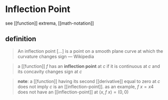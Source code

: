 # Inflection Point

see [[function]] extrema, [[math-notation]]

## definition

> An inflection point [...] is a point on a smooth plane curve at which the curvature changes sign &mdash; Wikipedia

> a [[function]] $f$ has an **inflection point** at $c$ if it is continuous at $c$ and its concavity changes sign at $c$

> **note**: a [[function]] having its second [[derivative]] equal to zero at $c$ does not imply $c$ is an [[inflection-point]]. as an example, $f\ x = x4$ does not have an [[inflection-point]] at $(x, f\ x) = (0, 0)$
